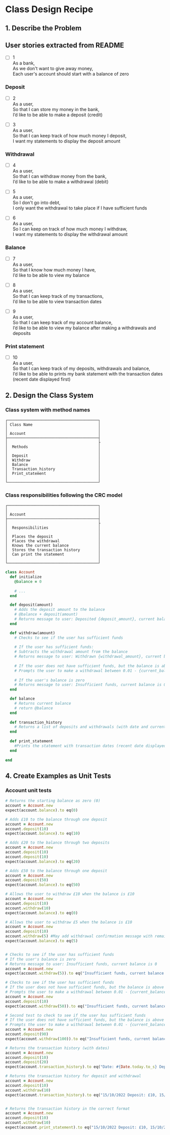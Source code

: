 # Class Design Recipe

## 1. Describe the Problem
## User stories extracted from README
- [ ] 1<br />
  As a bank,<br />
  As we don't want to give away money,<br />
  Each user's account should start with a balance of zero

### Deposit
- [ ] 2<br />
  As a user,<br />
  So that I can store my money in the bank, <br />
  I’d like to be able to make a deposit (credit)

- [ ] 3<br />
  As a user,<br />
  So that I can keep track of how much money I deposit, <br />
  I want my statements to display the deposit amount

### Withdrawal
- [ ] 4<br />
  As a user,<br />
  So that I can withdraw money from the bank, <br />
  I’d like to be able to make a withdrawal (debit)

- [ ] 5 <br />
  As a user, <br />
  So I don't go into debt, <br />
  I only want the withdrawal to take place if I have sufficient funds

- [ ] 6 <br />
  As a user, <br />
  So I can keep on track of how much money I withdraw, <br />
  I want my statements to display the withdrawal amount

### Balance
- [ ] 7<br />
  As a user,<br />
  So that I know how much money I have,<br />
  I’d like to be able to view my balance

- [ ] 8<br />
  As a user,<br />
  So that I can keep track of my transactions,<br />
  I’d like to be able to view transaction dates

- [ ] 9<br />
  As a user,<br />
  So that I can keep track of my account balance,<br />
  I’d like to be able to view my balance after making a withdrawals and deposits

### Print statement
- [ ] 10<br />
  As a user,<br />
  So that I can keep track of my deposits, withdrawals and balance,<br />
  I’d like to be able to prints my bank statement with the transaction dates (recent date displayed first)


## 2. Design the Class System

### Class system with method names
```
┌────────────────────────────────────────┐                         
│ Class Name                             │                       
│                                        │                       
│ Account                                │                   
├────────────────────────────────────────┤                        
│                                        ├
│  Methods                               │                        
│                                        │                       
│  Deposit                               │                        
│  Withdraw                              │                         
│  Balance                               │                          
│  Transaction_history                   │                          
│  Print_statement                       │                          
│                                        │                        
└────────────────────────────────────────┘                         
```

### Class responsibilities following the CRC model
```
┌────────────────────────────────────────┐                          
│                                        │                          
│ Account                                │                          
├────────────────────────────────────────┤                         
│                                        ├
│  Responsibilities                      │                         
│                                        │                      
│  Places the deposit                    │                         
│  Places the withdrawal                 │                          
│  Knows the current balance             │                          
│  Stores the transaction history        │                         
│  Can print the statement               │                                                  
│                                        │                         
└────────────────────────────────────────┘                          

```


```ruby
class Account
  def initialize
    @balance = 0
    
    # ...
  end

  def deposit(amount) 
    # Adds the deposit amount to the balance
    # @balance + deposit(amount)
    # Returns message to user: Deposited {deposit_amount}, current balance: {current_balance}
  end

  def withdraw(amount)
    # Checks to see if the user has sufficient funds
    
    # If the user has sufficient funds: 
    # Subtracts the withdrawal amount from the balance
    # Returns message to user: Withdrawn {withdrawal_amount}, current balance: {current_balance}
    
    # If the user does not have sufficient funds, but the balance is above 0
    # Prompts the user to make a withdrawal between 0.01 - {current_balance}
    
    # If the user's balance is zero
    # Returns message to user: Insufficient funds, current balance is 0
  end

  def balance
    # Returns current balance
    # return @balance 
  end
  
  def transaction_history 
    # Returns a list of deposits and withdrawals (with date and current balance)
  end
  
  def print_statement
    #Prints the statement with transaction dates (recent date displayed first)
  end
  
end
```

## 4. Create Examples as Unit Tests
### Account unit tests
```ruby
# Returns the starting balance as zero (0)
account = Account.new
expect(account.balance).to eq(0)

# Adds £10 to the balance through one deposit
account = Account.new
account.deposit(10)
expect(account.balance).to eq(10)

# Adds £20 to the balance through two deposits
account = Account.new
account.deposit(10)
account.deposit(10)
expect(account.balance).to eq(20)

# Adds £50 to the balance through one deposit
account = Account.new
account.deposit(50)
expect(account.balance).to eq(50)

# Allows the user to withdraw £10 when the balance is £10
account = Account.new
account.deposit(10)
account.withdraw(10)
expect(account.balance).to eq(0)

# Allows the user to withdraw £5 when the balance is £10
account = Account.new
account.deposit(10)
account.withdraw(5) #May add withdrawal confirmation message with remaining balance: Withdrawn {withdrawal_amount}, current balance: {current_balance}
expect(account.balance).to eq(5)


# Checks to see if the user has sufficient funds
# If the user's balance is zero
# Returns message to user: Insufficient funds, current balance is 0
account = Account.new
expect(account.withdraw(5)).to eq("Insufficient funds, current balance is 0")

# Checks to see if the user has sufficient funds
# If the user does not have sufficient funds, but the balance is above 0
# Prompts the user to make a withdrawal between 0.01 - {current_balance}
account = Account.new
account.deposit(10)
expect(account.withdraw(50)).to eq("Insufficient funds, current balance is 10. You can withdraw between 0.01 - 10")

# Second test to check to see if the user has sufficient funds
# If the user does not have sufficient funds, but the balance is above 0
# Prompts the user to make a withdrawal between 0.01 - {current_balance}
account = Account.new
account.deposit(90)
expect(account.withdraw(100)).to eq("Insufficient funds, current balance is 90. You can withdraw between 0.01 - 90")

# Returns the transaction history (with dates)
account = Account.new
account.deposit(10) 
account.deposit(20)  
expect(account.transaction_history).to eq("Date: #{Date.today.to_s} Deposit: 10, Date: #{Date.today.to_s} Deposit: 20")

# Returns the transaction history for deposit and withdrawal
account = Account.new
account.deposit(10) 
account.withdraw(10) 
expect(account.transaction_history).to eq("15/10/2022 Deposit: £10, 15/10/2022: Withdrawal: £10")


# Returns the transaction history in the correct format 
account = Account.new
account.deposit(10)
account.withdraw(10)
expect(account.print_statement).to eq("15/10/2022 Deposit: £10, 15/10/2022: Withdrawal: £10")

```
